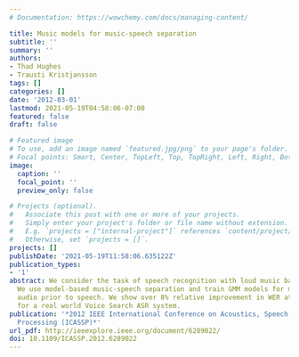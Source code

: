 ```yaml
---
# Documentation: https://wowchemy.com/docs/managing-content/

title: Music models for music-speech separation
subtitle: ''
summary: ''
authors:
- Thad Hughes
- Trausti Kristjansson
tags: []
categories: []
date: '2012-03-01'
lastmod: 2021-05-19T04:58:06-07:00
featured: false
draft: false

# Featured image
# To use, add an image named `featured.jpg/png` to your page's folder.
# Focal points: Smart, Center, TopLeft, Top, TopRight, Left, Right, BottomLeft, Bottom, BottomRight.
image:
  caption: ''
  focal_point: ''
  preview_only: false

# Projects (optional).
#   Associate this post with one or more of your projects.
#   Simply enter your project's folder or file name without extension.
#   E.g. `projects = ["internal-project"]` references `content/project/deep-learning/index.md`.
#   Otherwise, set `projects = []`.
projects: []
publishDate: '2021-05-19T11:58:06.635122Z'
publication_types:
- '1'
abstract: We consider the task of speech recognition with loud music background interference.
  We use model-based music-speech separation and train GMM models for music on the
  audio prior to speech. We show over 8% relative improvement in WER at 10 dB SNR
  for a real world Voice Search ASR system.
publication: '*2012 IEEE International Conference on Acoustics, Speech and Signal
  Processing (ICASSP)*'
url_pdf: http://ieeexplore.ieee.org/document/6289022/
doi: 10.1109/ICASSP.2012.6289022
---
```

